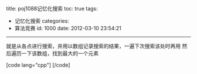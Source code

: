 title: poj1088记忆化搜索
toc: true
tags:
  - 记忆化搜索
categories:
  - 算法竞赛
id: 1000
date: 2012-03-10 23:54:21
---

就是从各点进行搜索，并用以数组记录搜索的结果，一遍下次搜索该处时再用
然后遍历一下该数组，找到最大的一个元素

[code lang="cpp"]
[/code]